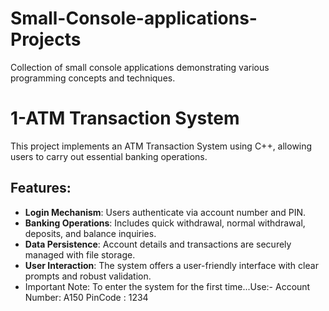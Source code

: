 # Small-Console-applications-Projects
Collection of small console applications demonstrating various programming concepts and techniques.

# 1-ATM Transaction System

This project implements an ATM Transaction System using C++, allowing users to carry out essential banking operations.

## Features:
- **Login Mechanism**: Users authenticate via account number and PIN.
- **Banking Operations**: Includes quick withdrawal, normal withdrawal, deposits, and balance inquiries.
- **Data Persistence**: Account details and transactions are securely managed with file storage.
- **User Interaction**: The system offers a user-friendly interface with clear prompts and robust validation.
- Important Note: To enter the system for the first time...Use:-
Account Number: A150
PinCode       : 1234

